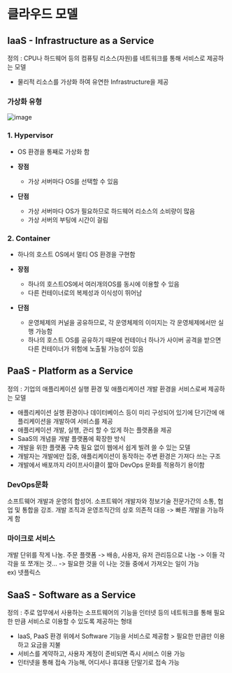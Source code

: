 # 클라우드 모델

## IaaS - Infrastructure as a Service<br>
정의 : CPU나 하드웨어 등의 컴퓨팅 리소스(자원)를 네트워크를 통해 서비스로 제공하는 모델<br>
- 물리적 리소스를 가상화 하여 유연한 Infrastructure을 제공<br>

### 가상화 유형
![image](https://user-images.githubusercontent.com/42690398/98251737-71e3cf80-1fbc-11eb-8f92-db55948fb4c6.png)

### 1. Hypervisor
- OS 환경을 통째로 가상화 함

- **장점**
    - 가상 서버마다 OS를 선택할 수 있음
    
- **단점**
    - 가상 서버마다 OS가 필요하므로 하드웨어 리소스의 소비량이 많음
    - 가상 서버의 부팅에 시간이 걸림


### 2. Container
- 하나의 호스트 OS에서 멀티 OS 환경을 구현함
    
- **장점**
    - 하나의 호스트OS에서 여러개의OS를 동시에 이용할 수 있음
    - 다른 컨테이너로의 복제성과 이식성이 뛰어남

- **단점**
    - 운영체제의 커널을 공유하므로, 각 운영체제의 이미지는 각 운영체제에서만 실행 가능함
    - 하나의 호스트 OS를 공유하기 때문에 컨테이너 하나가 사이버 공격을 받으면 다른 컨테이너가 위험에 노출될 가능성이 있음

## PaaS - Platform as a Service<br>
정의 : 기업의 애플리케이션 실행 환경 및 애플리케이션 개발 환경을 서비스로써 제공하는 모델<br>
- 애플리케이션 실행 환경이나 데이터베이스 등이 미리 구성되어 있기에 단기간에 애플리케이션을 개발하여 서비스를 제공
- 애플리케이션 개발, 실행, 관리 할 수 있게 하는 플랫폼을 제공
- SaaS의 개념을 개발 플랫폼에 확장한 방식
- 개발을 위한 플랫폼 구축 필요 없이 웹에서 쉽게 빌려 쓸 수 있는 모델
- 개발자는 개발에만 집중, 애플리케이션이 동작하는 주변 환경은 가져다 쓰는 구조
- 개발에서 배포까지 라이프사이클이 짧아 DevOps 문화를 적용하기 용이함

### DevOps문화
소프트웨어 개발과 운영의 합성어. 소프트웨어 개발자와 정보기술 전문가간의 소통, 협업 및 통합을 강조. 개발 조직과 운영조직간의 상호 의존적 대응 -> 빠른 개발을 가능하게 함

### 마이크로 서비스
개발 단위를 작게 나눔. 주문 플랫폼 -> 배송, 사용자, 유저 관리등으로 나눔 -> 이들 각각을 또 쪼개는 것… -> 필요한 것을 이 나눈 것들 중에서 가져오는 일이 가능<br>
ex) 넷플릭스

## SaaS - Software as a Service<br>
정의 : 주로 업무에서 사용하는 소프트웨어의 기능을 인터넷 등의 네트워크를 통해 필요한 만큼 서비스로 이용할 수 있도록 제공하는 형태
- IaaS, PaaS 환경 위에서 Software 기능을 서비스로 제공함 > 필요한 만큼만 이용하고 요금을 지불
- 서비스를 계약하고, 사용자 계정이 준비되면 즉시 서비스 이용 가능
- 인터넷을 통해 접속 가능해, 어디서나 휴대용 단말기로 접속 가능
 
